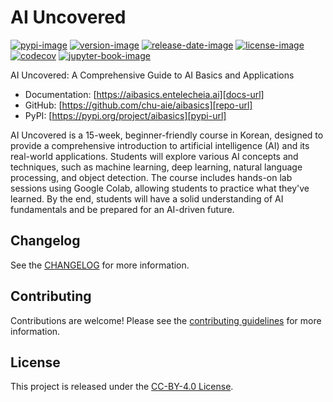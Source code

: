 # AI Uncovered

[![pypi-image]][pypi-url]
[![version-image]][release-url]
[![release-date-image]][release-url]
[![license-image]][license-url]
[![codecov][codecov-image]][codecov-url]
[![jupyter-book-image]][docs-url]

<!-- Links: -->
[codecov-image]: https://codecov.io/gh/chu-aie/aibasics/branch/main/graph/badge.svg?token=dzfp4tGZ87
[codecov-url]: https://codecov.io/gh/chu-aie/aibasics
[pypi-image]: https://img.shields.io/pypi/v/aibasics
[license-image]: https://img.shields.io/github/license/chu-aie/aibasics
[license-url]: https://github.com/chu-aie/aibasics/blob/main/LICENSE
[version-image]: https://img.shields.io/github/v/release/chu-aie/aibasics?sort=semver
[release-date-image]: https://img.shields.io/github/release-date/chu-aie/aibasics
[release-url]: https://github.com/chu-aie/aibasics/releases
[jupyter-book-image]: https://jupyterbook.org/en/stable/_images/badge.svg

[repo-url]: https://github.com/chu-aie/aibasics
[pypi-url]: https://pypi.org/project/aibasics
[docs-url]: https://aibasics.entelecheia.ai
[changelog]: https://github.com/chu-aie/aibasics/blob/main/CHANGELOG.md
[contributing guidelines]: https://github.com/chu-aie/aibasics/blob/main/CONTRIBUTING.md
<!-- Links: -->

AI Uncovered: A Comprehensive Guide to AI Basics and Applications

- Documentation: [https://aibasics.entelecheia.ai][docs-url]
- GitHub: [https://github.com/chu-aie/aibasics][repo-url]
- PyPI: [https://pypi.org/project/aibasics][pypi-url]

AI Uncovered is a 15-week, beginner-friendly course in Korean, designed to provide a comprehensive introduction to artificial intelligence (AI) and its real-world applications. Students will explore various AI concepts and techniques, such as machine learning, deep learning, natural language processing, and object detection. The course includes hands-on lab sessions using Google Colab, allowing students to practice what they've learned. By the end, students will have a solid understanding of AI fundamentals and be prepared for an AI-driven future.

## Changelog

See the [CHANGELOG] for more information.

## Contributing

Contributions are welcome! Please see the [contributing guidelines] for more information.

## License

This project is released under the [CC-BY-4.0 License][license-url].
